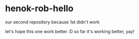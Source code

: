 # henok-rob-hello
our second repository because 1st didn't work

let's hope this one work better :D
so far it's working better, yay!

